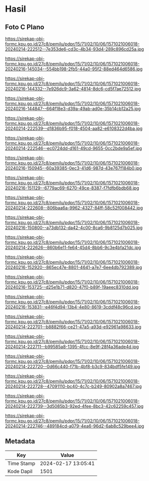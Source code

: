 # Hasil

## Foto C Plano

https://sirekap-obj-formc.kpu.go.id/27c8/pemilu/pdpr/15/71/02/10/06/1571021006018-20240214-222512--7e353de6-cd3c-4b34-93d4-289c896cd25a.jpg

https://sirekap-obj-formc.kpu.go.id/27c8/pemilu/pdpr/15/71/02/10/06/1571021006018-20240216-145034--554bb198-2fb5-44a0-95f2-88ed464d6586.jpg

https://sirekap-obj-formc.kpu.go.id/27c8/pemilu/pdpr/15/71/02/10/06/1571021006018-20240216-144332--7e926dc9-3a62-4814-8dc6-cd5f7ae72512.jpg

https://sirekap-obj-formc.kpu.go.id/27c8/pemilu/pdpr/15/71/02/10/06/1571021006018-20240216-144847--664f18e3-d39a-49ab-ad0e-35b14cb12a25.jpg

https://sirekap-obj-formc.kpu.go.id/27c8/pemilu/pdpr/15/71/02/10/06/1571021006018-20240214-222539--d1836b95-f018-4504-aa82-e6108322d4ba.jpg

https://sirekap-obj-formc.kpu.go.id/27c8/pemilu/pdpr/15/71/02/10/06/1571021006018-20240214-222546--ec0724dd-d161-49cd-9655-0cc2bde9a5ef.jpg

https://sirekap-obj-formc.kpu.go.id/27c8/pemilu/pdpr/15/71/02/10/06/1571021006018-20240216-150945--60a39385-0ec3-41d6-987d-43e767f184b0.jpg

https://sirekap-obj-formc.kpu.go.id/27c8/pemilu/pdpr/15/71/02/10/06/1571021006018-20240216-151129--6779ac69-6270-49ce-8387-f7fdfb6bdb68.jpg

https://sirekap-obj-formc.kpu.go.id/27c8/pemilu/pdpr/15/71/02/10/06/1571021006018-20240214-222608--806baa6a-9962-4327-84ff-58c52f008442.jpg

https://sirekap-obj-formc.kpu.go.id/27c8/pemilu/pdpr/15/71/02/10/06/1571021006018-20240216-150800--a73db132-da42-4c00-8ca6-9b8125d7b025.jpg

https://sirekap-obj-formc.kpu.go.id/27c8/pemilu/pdpr/15/71/02/10/06/1571021006018-20240214-222626--860b6e11-fe64-45d4-8bb6-9c3e4bfa21dc.jpg

https://sirekap-obj-formc.kpu.go.id/27c8/pemilu/pdpr/15/71/02/10/06/1571021006018-20240216-152920--865ec47e-8801-4641-a7e7-6ee4db792389.jpg

https://sirekap-obj-formc.kpu.go.id/27c8/pemilu/pdpr/15/71/02/10/06/1571021006018-20240216-153725--d25e1b71-d820-47f0-b89f-19aeec8310dd.jpg

https://sirekap-obj-formc.kpu.go.id/27c8/pemilu/pdpr/15/71/02/10/06/1571021006018-20240216-153831--e46f4d94-13b4-4e80-8619-3cddf48c96cd.jpg

https://sirekap-obj-formc.kpu.go.id/27c8/pemilu/pdpr/15/71/02/10/06/1571021006018-20240214-222701--b8882f66-ce21-47a5-a93d-e92961a98633.jpg

https://sirekap-obj-formc.kpu.go.id/27c8/pemilu/pdpr/15/71/02/10/06/1571021006018-20240214-222711--b99585a8-1395-4fcc-8e9f-28f4a36ade4d.jpg

https://sirekap-obj-formc.kpu.go.id/27c8/pemilu/pdpr/15/71/02/10/06/1571021006018-20240214-222720--0d66c440-f71b-4bf8-b3c9-834bdf5fe149.jpg

https://sirekap-obj-formc.kpu.go.id/27c8/pemilu/pdpr/15/71/02/10/06/1571021006018-20240214-222728--47091110-bc40-4c7c-b249-80902a8a7467.jpg

https://sirekap-obj-formc.kpu.go.id/27c8/pemilu/pdpr/15/71/02/10/06/1571021006018-20240214-222739--3d5085b3-92ed-4fee-8bc3-42c62259c457.jpg

https://sirekap-obj-formc.kpu.go.id/27c8/pemilu/pdpr/15/71/02/10/06/1571021006018-20240214-222746--489184cd-a079-4ea6-96d2-6ab8c529bee4.jpg


## Metadata

| Key        | Value               |
| ---------- | ------------------- |
| Time Stamp | 2024-02-17 13:05:41 |
| Kode Dapil | 1501                |



